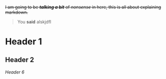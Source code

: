 ~~I am going to be __*talking a bit*__ of _nonsense_ in here, this is all about explaining markdown.~~  

> You **said** alskjdfl

# Header 1

## Header 2

###### Header 6
